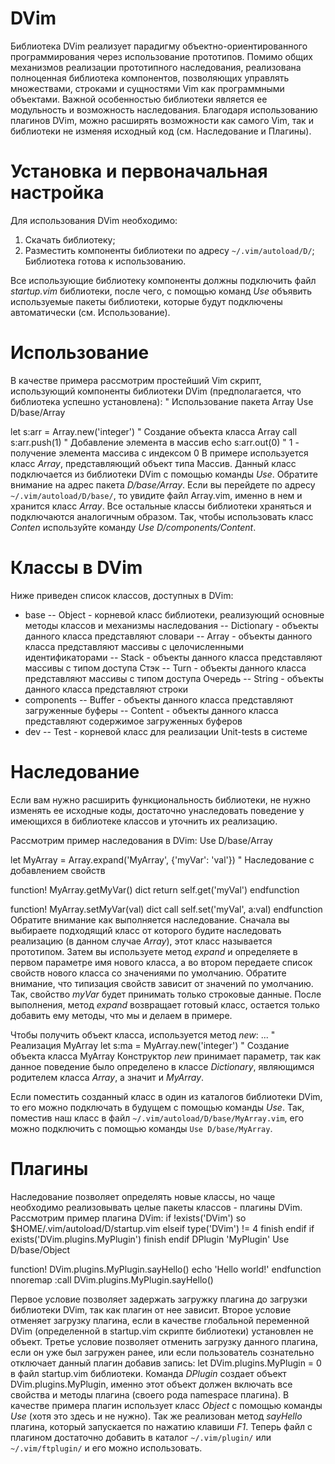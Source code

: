 DVim
===
Библиотека DVim реализует парадигму объектно-ориентированного программирования через использование прототипов. Помимо общих механизмов реализации прототипного наследования, реализована полноценная библиотека компонентов, позволяющих управлять множествами, строками и сущностями Vim как программными объектами. Важной особенностью библиотеки является ее модульность и возможность наследования. Благодаря использованию плагинов DVim, можно расширять возможности как самого Vim, так и библиотеки не изменяя исходный код (см. Наследование и Плагины).

Установка и первоначальная настройка
===
Для использования DVim необходимо:
1. Скачать библиотеку;
2. Разместить компоненты библиотеки по адресу `~/.vim/autoload/D/`;
Библиотека готова к использованию.

Все использующие библиотеку компоненты должны подключить файл *startup.vim* библиотеки, после чего, с помощью команд *Use* объявить используемые пакеты библиотеки, которые будут подключены автоматически (см. Использование).

Использование
===
В качестве примера рассмотрим простейший Vim скрипт, использующий компоненты библиотеки DVim (предполагается, что библиотека успешно установлена):
 " Использование пакета Array
 Use D/base/Array
 
 let s:arr = Array.new('integer') " Создание объекта класса Array
 call s:arr.push(1) " Добавление элемента в массив
 echo s:arr.out(0) " 1 - получение элемента массива с индексом 0
В примере используется класс *Array*, представляющий объект типа Массив. Данный класс подключается из библиотеки DVim с помощью команды *Use*. Обратите внимание на адрес пакета *D/base/Array*. Если вы перейдете по адресу `~/.vim/autoload/D/base/`, то увидите файл Array.vim, именно в нем и хранится класс *Array*. Все остальные классы библиотеки храняться и подключаются аналогичным образом. Так, чтобы использовать класс *Conten* используйте команду *Use D/components/Content*.

Классы в DVim
===
Ниже приведен список классов, доступных в DVim:
- base
-- Object - корневой класс библиотеки, реализующий основные методы классов и механизмы наследования
-- Dictionary - объекты данного класса представляют словари
-- Array - объекты данного класса представляют массивы с целочисленными идентификаторами
-- Stack - объекты данного класса представляют массивы с типом доступа Стэк
-- Turn - объекты данного класса представляют массивы с типом доступа Очередь
-- String - объекты данного класса представляют строки
- components
-- Buffer - объекты данного класса представляют загруженные буферы
-- Content - объекты данного класса представляют содержимое загруженных буферов
- dev
-- Test - корневой класс для реализации Unit-tests в системе

Наследование
===
Если вам нужно расширить функциональность библиотеки, не нужно изменять ее исходные коды, достаточно унаследовать поведение у имеющихся в библиотеке классов и уточнить их реализацию.

Рассмотрим пример наследования в DVim:
 Use D/base/Array
 
 let MyArray = Array.expand('MyArray', {'myVar': 'val'}) " Наследование с добавлением свойств
  
 function! MyArray.getMyVar() dict
   return self.get('myVal')
 endfunction
  
 function! MyArray.setMyVar(val) dict
   call self.set('myVal', a:val)
 endfunction
Обратите внимание как выполняется наследование. Сначала вы выбираете подходящий класс от которого будите наследовать реализацию (в данном случае *Array*), этот класс называется прототипом. Затем вы используете метод *expand* и определяете в первом параметре имя нового класса, а во втором передаете список свойств нового класса со значениями по умолчанию. Обратите внимание, что типизация свойств зависит от значений по умолчанию. Так, свойство *myVar* будет принимать только строковые данные. После выполнения, метод *expand* возвращает готовый класс, остается только добавить ему методы, что мы и делаем в примере.

Чтобы получить объект класса, используется метод *new*:
 ... " Реализация MyArray
 let s:ma = MyArray.new('integer') " Создание объекта класса MyArray
Конструктор *new* принимает параметр, так как данное поведение было определено в классе *Dictionary*, являющимся родителем класса *Array*, а значит и *MyArray*.

Если поместить созданный класс в один из каталогов библиотеки DVim, то его можно подключать в будущем с помощью команды *Use*. Так, поместив наш класс в файл `~/.vim/autoload/D/base/MyArray.vim`, его можно подключить с помощью команды `Use D/base/MyArray`.

Плагины
===
Наследование позволяет определять новые классы, но чаще необходимо реализовывать целые пакеты классов - плагины DVim. Рассмотрим пример плагина DVim:
 if !exists('DVim')
   so $HOME/.vim/autoload/D/startup.vim
 elseif type('DVim') != 4
   finish
 endif
 if exists('DVim.plugins.MyPlugin')
   finish
 endif
 DPlugin 'MyPlugin'
 Use D/base/Object
 
 function! DVim.plugins.MyPlugin.sayHello()
   echo 'Hello world!'
 endfunction
 nnoremap <F1> :call DVim.plugins.MyPlugin.sayHello()<CR>

Первое условие позволяет задержать загружку плагина до загрузки библиотеки DVim, так как плагин от нее зависит. Второе условие отменяет загрузку плагина, если в качестве глобальной переменной DVim (определенной в startup.vim скрипте библиотеки) установлен не объект. Третье условие позволяет отменить загрузку данного плагина, если он уже был загружен ранее, или если пользователь сознательно отключает данный плагин добавив запись:
 let DVim.plugins.MyPlugin = 0
в файл startup.vim библиотеки. Команда *DPlugin* создает объект DVim.plugins.MyPlugin, именно этот объект должен включать все свойства и методы плагина (своего рода namespace плагина). В качестве примера плагин использует класс *Object* с помощью команды *Use* (хотя это здесь и не нужно). Так же реализован метод *sayHello* плагина, который запускается по нажатию клавиши *F1*. Теперь файл с плагином достаточно добавить в каталог `~/.vim/plugin/` или `~/.vim/ftplugin/` и его можно использовать.
